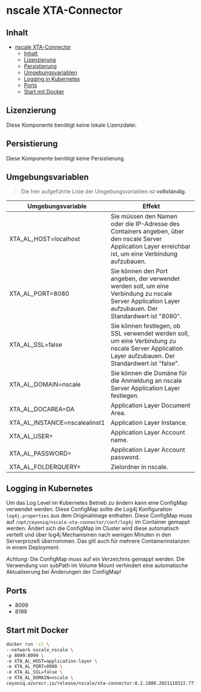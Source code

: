 # nscale XTA-Connector

## Inhalt

- [nscale XTA-Connector](#nscale-xta-connector)
  - [Inhalt](#inhalt)
  - [Lizenzierung](#lizenzierung)
  - [Persistierung](#persistierung)
  - [Umgebungsvariablen](#umgebungsvariablen)
  - [Logging in Kubernetes](#logging-in-kubernetes)
  - [Ports](#ports)
  - [Start mit Docker](#start-mit-docker)

## Lizenzierung

Diese Komponente benötigt keine lokale Lizenzdatei.

## Persistierung

Diese Komponente benötigt keine Persistierung.

## Umgebungsvariablen

>Die hier aufgeführte Liste der Umgebungsvariablen ist **vollständig**.

|Umgebungsvariable | Effekt |
|----|---|
|XTA_AL_HOST=localhost |Sie müssen den Namen oder die IP-Adresse des Containers angeben, über den nscale Server Application Layer erreichbar ist, um eine Verbindung aufzubauen.|
|XTA_AL_PORT=8080|Sie können den Port angeben, der verwendet werden soll, um eine Verbindung zu nscale Server Application Layer aufzubauen. Der Standardwert ist "8080".|
|XTA_AL_SSL=false|Sie können festlegen, ob SSL verwendet werden soll, um eine Verbindung zu nscale Server Application Layer aufzubauen. Der Standardwert ist "false".|
|XTA_AL_DOMAIN=nscale|Sie können die Domäne für die Anmeldung an nscale Server Application Layer festlegen.|
|XTA_AL_DOCAREA=DA|Application Layer Document Area.|
|XTA_AL_INSTANCE=nscalealinst1|Application Layer Instance.|
|XTA_AL_USER=|Application Layer Account name.|
|XTA_AL_PASSWORD=|Application Layer Account password.|
|XTA_AL_FOLDERQUERY=|Zielordner in nscale.|

## Logging in Kubernetes

Um das Log Level im Kubernetes Betrieb zu ändern kann eine ConfigMap verwendet werden. Diese ConfigMap sollte die Log4j 
Konfiguration ```log4j.properties``` aus dem Originalimage enthalten. 
Diese ConfigMap muss auf ```/opt/ceyoniq/nscale-xta-connector/conf/log4j``` im Container gemappt werden.
Ändert sich die ConfigMap im Cluster wird diese automatisch verteilt und über log4j Mechanismen nach wenigen Minuten in den
Serverprozeß übernommen. Das gilt auch für mehrere Containerinstanzen in einem Deployment.

*Achtung:* Die ConfigMap muss auf ein Verzeichnis gemappt werden. Die Verwendung von subPath im Volume Mount verhindert eine automatische Aktualiserung bei Änderungen der ConfigMap!

## Ports

- 8099
- 8199

## Start mit Docker

```bash
docker run -it \
--network nscale_nscale \
-p 8099:8099 \
-e XTA_AL_HOST=application-layer \
-e XTA_AL_PORT=8080 \
-e XTA_AL_SSL=false \
-e XTA_AL_DOMAIN=nscale \
ceyoniq.azurecr.io/release/nscale/xta-connector:8.2.1000.2021110322.771183778829
```
